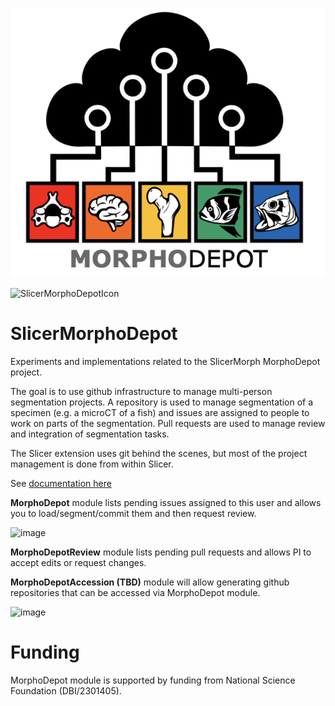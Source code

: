 ![SlicerMorhpoDepotLogo](MorphoDepot.png)

![SlicerMorphoDepotIcon](https://github.com/user-attachments/assets/e1bc35d5-af0e-43aa-a224-417e13e6d78d)


# SlicerMorphoDepot
Experiments and implementations related to the SlicerMorph MorphoDepot project.

The goal is to use github infrastructure to manage multi-person segmentation projects.  A repository is used to manage segmentation of a specimen (e.g. a microCT of a fish) and issues are assigned to people to work on parts of the segmentation.  Pull requests are used to manage review and integration of segmentation tasks.

The Slicer extension uses git behind the scenes, but most of the project management is done from within Slicer.

See [documentation here](https://github.com/MorphoCloud/MorphoDepotDocs)

**MorphoDepot** module lists pending issues assigned to this user and allows you to load/segment/commit them and then request review.

![image](https://github.com/user-attachments/assets/2d81e4f3-8d8b-49e4-97f4-f906053d375f)

**MorphoDepotReview** module lists pending pull requests and allows PI to accept edits or request changes.

**MorphoDepotAccession (TBD)** module will allow generating github repositories that can be accessed via MorphoDepot module. 

![image](https://github.com/user-attachments/assets/9481ce0f-dc37-4900-9cdc-14bb0922df59)

# Funding 

MorphoDepot module is supported by funding from National Science Foundation (DBI/2301405). 
